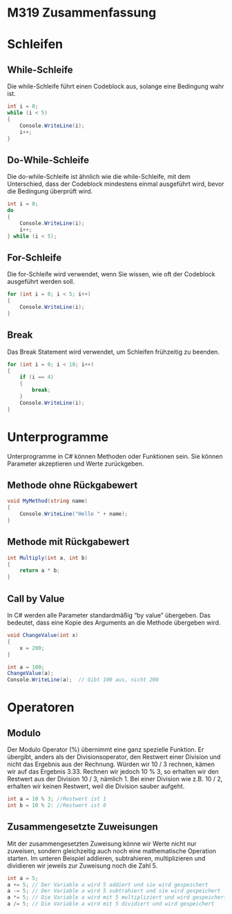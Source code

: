 # M319 Zusammenfassung


# Schleifen

## While-Schleife

Die while-Schleife führt einen Codeblock aus, solange eine Bedingung wahr ist.
```cs
int i = 0;
while (i < 5)
{
    Console.WriteLine(i);
    i++;
}

```

## Do-While-Schleife
Die do-while-Schleife ist ähnlich wie die while-Schleife, mit dem Unterschied, dass der Codeblock mindestens einmal ausgeführt wird, bevor die Bedingung überprüft wird.

```cs
int i = 0;
do
{
    Console.WriteLine(i);
    i++;
} while (i < 5);
```

## For-Schleife

Die for-Schleife wird verwendet, wenn Sie wissen, wie oft der Codeblock ausgeführt werden soll.
```cs
for (int i = 0; i < 5; i++)
{
    Console.WriteLine(i);
}
```

## Break
Das Break Statement wird verwendet, um Schleifen frühzeitig zu beenden.

```cs
for (int i = 0; i < 10; i++)
{
    if (i == 4)
    {
        break;
    }
    Console.WriteLine(i);
}
```


# Unterprogramme
Unterprogramme in C# können Methoden oder Funktionen sein. Sie können Parameter akzeptieren und Werte zurückgeben.

## Methode ohne Rückgabewert
```cs
void MyMethod(string name)
{
    Console.WriteLine("Hello " + name);
}
```

## Methode mit Rückgabewert
```cs
int Multiply(int a, int b)
{
    return a * b;
}
```

## Call by Value
In C# werden alle Parameter standardmäßig “by value” übergeben. Das bedeutet, dass eine Kopie des Arguments an die Methode übergeben wird.

```cs
void ChangeValue(int x)
{
    x = 200;
}

int a = 100;
ChangeValue(a);
Console.WriteLine(a);  // Gibt 100 aus, nicht 200
```


# Operatoren

## Modulo

Der Modulo Operator (%) übernimmt eine ganz spezielle Funktion. Er übergibt, anders als der Divisionsoperator, den Restwert einer Division und nicht das Ergebnis aus der Rechnung. Würden wir 10 / 3 rechnen, kämen wir auf das Ergebnis 3.33. Rechnen wir jedoch 10 % 3, so erhalten wir den Restwert aus der Division 10 / 3, nämlich 1. Bei einer Division wie z.B. 10 / 2, erhalten wir keinen Restwert, weil die Division sauber aufgeht.

```cs
int a = 10 % 3; //Restwert ist 1
int b = 10 % 2: //Restwert ist 0
```

## Zusammengesetzte Zuweisungen

Mit der zusammengesetzten Zuweisung könne wir Werte nicht nur zuweisen, sondern gleichzeitig auch noch eine mathematische Operation starten. Im unteren Beispiel addieren, subtrahieren, multiplizieren und dividieren wir jeweils zur Zuweisung noch die Zahl 5.

```cs
int a = 5;
a += 5; // Der Variable a wird 5 addiert und sie wird gespeichert
a -= 5; // Der Variable a wird 5 subtrahiert und sie wird gespeichert
a *= 5; // Die Variable a wird mit 5 multipliziert und wird gespeichert
a /= 5; // Die Variable a wird mit 5 dividiert und wird gespeichert
```
